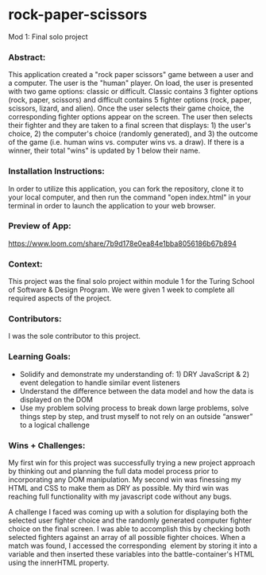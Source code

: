 # rock-paper-scissors
Mod 1: Final solo project

### Abstract:
This application created a "rock paper scissors" game between a user and a computer. The user is the "human" player. On load, the user is presented with two game options: classic or difficult. Classic contains 3 fighter options (rock, paper, scissors) and difficult contains 5 fighter options (rock, paper, scissors, lizard, and alien). Once the user selects their game choice, the corresponding fighter options appear on the screen. The user then selects their fighter and they are taken to a final screen that displays: 1) the user's choice, 2) the computer's choice (randomly generated), and 3) the outcome of the game (i.e. human wins vs. computer wins vs. a draw). If there is a winner, their total "wins" is updated by 1 below their name.

### Installation Instructions:
In order to utilize this application, you can fork the repository, clone it to your local computer, and then run the command "open index.html" in your terminal in order to launch the application to your web browser.

### Preview of App:
https://www.loom.com/share/7b9d178e0ea84e1bba8056186b67b894

### Context:
This project was the final solo project within module 1 for the Turing School of Software & Design Program. We were given 1 week to complete all required aspects of the project.

### Contributors:
I was the sole contributor to this project.

### Learning Goals:
* Solidify and demonstrate my understanding of: 1) DRY JavaScript & 2) event delegation to handle similar event listeners
* Understand the difference between the data model and how the data is displayed on the DOM
* Use my problem solving process to break down large problems, solve things step by step, and trust myself to not rely on an outside “answer” to a logical challenge

### Wins + Challenges:
[//]: <> (What are 2-3 wins you have from this project? What were some challenges you faced - and how did you get over them?)
My first win for this project was successfully trying a new project approach by thinking out and planning the full data model process prior to incorporating any DOM manipulation. My second win was finessing my HTML and CSS to make them as DRY as possible. My third win was reaching full functionality with my javascript code without any bugs.

A challenge I faced was coming up with a solution for displaying both the selected user fighter choice and the randomly generated computer fighter choice on the final screen. I was able to accomplish this by checking both selected fighters against an array of all possible fighter choices. When a match was found, I accessed the corresponding <img> element by storing it into a variable and then inserted these variables into the battle-container's HTML using the innerHTML property.
